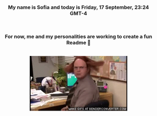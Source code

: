 


<div align="center">
<h3 >My name is Sofia and today is Friday, 17 September, 23:24 GMT-4</h3><br>
<h3 >For now, me and my personalities are working to create a fun Readme 👋
</h3><br>
<img src='img/dwight.gif' alt='working...'/>
</div>
